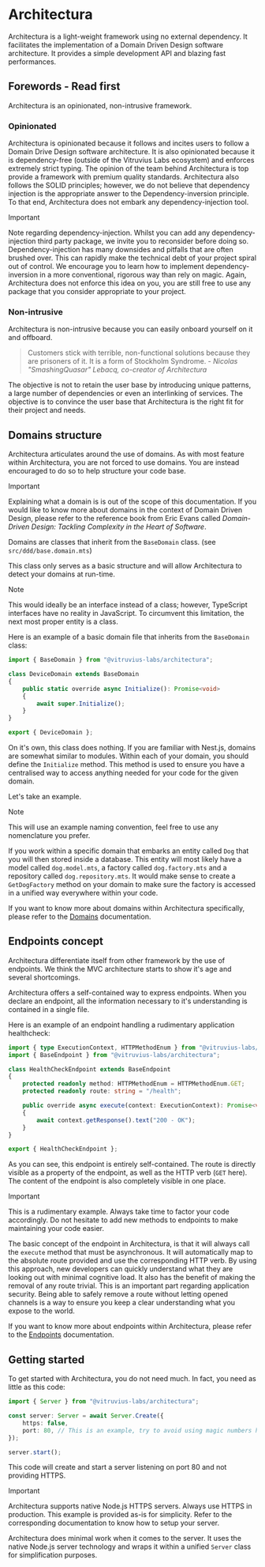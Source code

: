 # Architectura

Architectura is a light-weight framework using no external dependency.
It facilitates the implementation of a Domain Driven Design software architecture.
It provides a simple development API and blazing fast performances.

## Forewords - Read first

Architectura is an opinionated, non-intrusive framework.

### Opinionated

Architectura is opinionated because it follows and incites users to follow a Domain Drive Design software architecture.
It is also opinionated because it is dependency-free (outside of the Vitruvius Labs ecosystem) and enforces extremely strict typing.
The opinion of the team behind Architectura is top provide a framework with premium quality standards.
Architectura also follows the SOLID principles; however, we do not believe that dependency injection is the appropriate answer to the Dependency-inversion principle. To that end, Architectura does not embark any dependency-injection tool.

> [!IMPORTANT]
> Note regarding dependency-injection.
> Whilst you can add any dependency-injection third party package, we invite you to reconsider before doing so.
> Dependency-injection has many downsides and pitfalls that are often brushed over. This can rapidly make the technical debt of your project spiral out of control.
> We encourage you to learn how to implement dependency-inversion in a more conventional, rigorous way than rely on magic.
> Again, Architectura does not enforce this idea on you, you are still free to use any package that you consider appropriate to your project.

### Non-intrusive

Architectura is non-intrusive because you can easily onboard yourself on it and offboard.

> Customers stick with terrible, non-functional solutions because they are prisoners of it. It is a form of Stockholm Syndrome.
> \- *Nicolas "SmashingQuasar" Lebacq, co-creator of Architectura*

The objective is not to retain the user base by introducing unique patterns, a large number of dependencies or even an interlinking of services.
The objective is to convince the user base that Architectura is the right fit for their project and needs.

## Domains structure

Architectura articulates around the use of domains.
As with most feature within Architectura, you are not forced to use domains. You are instead encouraged to do so to help structure your code base.

> [!IMPORTANT]
> Explaining what a domain is is out of the scope of this documentation. If you would like to know more about domains in the context of Domain Driven Design, please refer to the reference book from Eric Evans called *Domain-Driven Design: Tackling Complexity in the Heart of Software*.

Domains are classes that inherit from the `BaseDomain` class. (see `src/ddd/base.domain.mts`)

This class only serves as a basic structure and will allow Architectura to detect your domains at run-time.

> [!NOTE]
> This would ideally be an interface instead of a class; however, TypeScript interfaces have no reality in JavaScript. To circumvent this limitation, the next most proper entity is a class.

Here is an example of a basic domain file that inherits from the `BaseDomain` class:

```ts
import { BaseDomain } from "@vitruvius-labs/architectura";

class DeviceDomain extends BaseDomain
{
	public static override async Initialize(): Promise<void>
	{
		await super.Initialize();
	}
}

export { DeviceDomain };
```

On it's own, this class does nothing.
If you are familiar with Nest.js, domains are somewhat similar to modules.
Within each of your domain, you should define the `Initialize` method. This method is used to ensure you have a centralised way to access anything needed for your code for the given domain.

Let's take an example.

> [!NOTE]
> This will use an example naming convention, feel free to use any nomenclature you prefer.

If you work within a specific domain that embarks an entity called `Dog` that you will then stored inside a database.
This entity will most likely have a model called `dog.model.mts`, a factory called `dog.factory.mts` and a repository called `dog.repository.mts`. It would make sense to create a `GetDogFactory` method on your domain to make sure the factory is accessed in a unified way everywhere within your code.

If you want to know more about domains within Architectura specifically, please refer to the [Domains](_docs/domains/readme.md) documentation.

## Endpoints concept

Architectura differentiate itself from other framework by the use of endpoints. We think the MVC architecture starts to show it's age and several shortcomings.

Architectura offers a self-contained way to express endpoints. When you declare an endpoint, all the information necessary to it's understanding is contained in a single file.

Here is an example of an endpoint handling a rudimentary application healthcheck:

```ts
import { type ExecutionContext, HTTPMethodEnum } from "@vitruvius-labs/architectura";
import { BaseEndpoint } from "@vitruvius-labs/architectura";

class HealthCheckEndpoint extends BaseEndpoint
{
	protected readonly method: HTTPMethodEnum = HTTPMethodEnum.GET;
	protected readonly route: string = "/health";

	public override async execute(context: ExecutionContext): Promise<void>
	{
		await context.getResponse().text("200 - OK");
	}
}

export { HealthCheckEndpoint };
```

As you can see, this endpoint is entirely self-contained. The route is directly visible as a property of the endpoint, as well as the HTTP verb (`GET` here).
The content of the endpoint is also completely visible in one place.

> [!IMPORTANT]
> This is a rudimentary example. Always take time to factor your code accordingly. Do not hesitate to add new methods to endpoints to make maintaining your code easier.

The basic concept of the endpoint in Architectura, is that it will always call the `execute` method that must be asynchronous.
It will automatically map to the absolute route provided and use the corresponding HTTP verb.
By using this approach, new developers can quickly understand what they are looking out with minimal cognitive load.
It also has the benefit of making the removal of any route trivial. This is an important part regarding application security.
Being able to safely remove a route without letting opened channels is a way to ensure you keep a clear understanding what you expose to the world.

If you want to know more about endpoints within Architectura, please refer to the [Endpoints](_docs/endpoints/readme.md) documentation.

## Getting started

To get started with Architectura, you do not need much. In fact, you need as little as this code:

```ts
import { Server } from "@vitruvius-labs/architectura";

const server: Server = await Server.Create({
	https: false,
	port: 80, // This is an example, try to avoid using magic numbers here and rely on configurations or enums.
});

server.start();

```

This code will create and start a server listening on port 80 and not providing HTTPS.

> [!IMPORTANT]
> Architectura supports native Node.js HTTPS servers. Always use HTTPS in production.
> This example is provided as-is for simplicity. Refer to the corresponding documentation to know how to setup your server.

Architectura does minimal work when it comes to the server. It uses the native Node.js server technology and wraps it within a unified `Server` class for simplification purposes.


